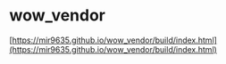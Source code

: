 # wow_vendor

[https://mir9635.github.io/wow_vendor/build/index.html](https://mir9635.github.io/wow_vendor/build/index.html)